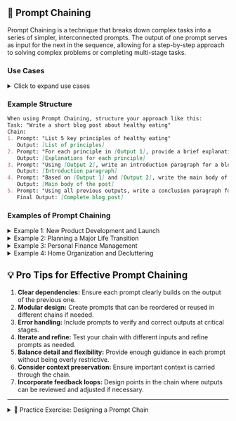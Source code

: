 ## 🔗 Prompt Chaining

Prompt Chaining is a technique that breaks down complex tasks into a series of simpler, interconnected prompts. The output of one prompt serves as input for the next in the sequence, allowing for a step-by-step approach to solving complex problems or completing multi-stage tasks.

### Use Cases

<details>
<summary>Click to expand use cases</summary>

1. **Multi-step data analysis:** Allows for sequential processing of data through various stages
2. **Complex content creation:** Enables the creation of intricate content by building upon previous outputs
3. **Sequential decision-making processes:** Facilitates step-by-step decision-making in complex scenarios

</details>

### Example Structure

```markdown
When using Prompt Chaining, structure your approach like this:
Task: "Write a short blog post about healthy eating"
Chain:
1. Prompt: "List 5 key principles of healthy eating"
   Output: [List of principles]
2. Prompt: "For each principle in [Output 1], provide a brief explanation"
   Output: [Explanations for each principle]
3. Prompt: "Using [Output 2], write an introduction paragraph for a blog post on healthy eating"
   Output: [Introduction paragraph]
4. Prompt: "Based on [Output 1] and [Output 2], write the main body of the blog post"
   Output: [Main body of the post]
5. Prompt: "Using all previous outputs, write a conclusion paragraph for the blog post"
   Final Output: [Complete blog post]
```

### Examples of Prompt Chaining

<details>
<summary>Example 1: New Product Development and Launch</summary>

```markdown
Implement Prompt Chaining to develop and launch a new product:

1. Conduct market research:
   - Analyze current market trends and consumer needs
   - Identify potential competitors and their offerings
   - Determine target demographic and their preferences

2. Generate product concepts:
   - Based on market research, brainstorm innovative product ideas
   - Evaluate each concept's feasibility and market potential
   - Select the most promising concept for development

3. Design and prototype:
   - Create detailed product specifications
   - Develop initial prototypes and conduct user testing
   - Refine the design based on user feedback

4. Develop marketing strategy:
   - Create a unique value proposition
   - Identify key marketing channels and messaging
   - Develop a launch timeline and budget

5. Plan production and distribution:
   - Identify potential suppliers and manufacturing partners
   - Develop a production schedule and quality control measures
   - Create a distribution strategy and logistics plan

6. Launch and monitor:
   - Execute the marketing plan and product launch
   - Monitor initial sales and customer feedback
   - Adjust strategies based on early performance data
```

</details>

<details>
<summary>Example 2: Planning a Major Life Transition</summary>

```markdown
Apply Prompt Chaining to plan and execute a major life transition, such as moving to a new city:

1. Research potential cities:
   - Analyze job markets, cost of living, and quality of life factors
   - Compare climate, culture, and amenities of different cities
   - Create a shortlist of top contenders

2. Plan the move:
   - Develop a timeline for the transition
   - Create a budget for moving expenses and initial setup costs
   - Research housing options and neighborhoods in the chosen city

3. Secure employment or education:
   - Update resume and online professional profiles
   - Apply for jobs or educational programs in the new city
   - Prepare for interviews or admission processes

4. Manage logistics:
   - Organize packing and decluttering of current home
   - Arrange for transportation of belongings
   - Set up utilities and services in the new location

5. Establish a new life:
   - Develop a plan for making social connections in the new city
   - Research local activities, clubs, or volunteer opportunities
   - Create a schedule for exploring and familiarizing with the new environment

6. Reflect and adjust:
   - After the move, evaluate the transition process
   - Identify areas for improvement or unexpected challenges
   - Develop strategies for long-term success in the new location
```

</details>

<details>
<summary>Example 3: Personal Finance Management</summary>

```markdown
Apply Prompt Chaining to create and implement a personal financial plan:

1. Assess current financial situation:
   - List all sources of income and regular expenses
   - Calculate net worth (assets minus liabilities)
   - Review credit score and outstanding debts

2. Set financial goals:
   - Define short-term goals (e.g., building an emergency fund)
   - Establish medium-term goals (e.g., paying off credit card debt)
   - Outline long-term goals (e.g., saving for retirement or a home)

3. Create a budget:
   - Categorize expenses (essential vs. non-essential)
   - Allocate income to different expense categories
   - Identify areas for potential savings

4. Develop a debt repayment strategy:
   - List all debts with their interest rates
   - Choose a repayment method (e.g., snowball or avalanche)
   - Create a timeline for becoming debt-free

5. Establish a savings and investment plan:
   - Set up an emergency fund
   - Research and choose appropriate investment vehicles (e.g., 401(k), IRA, index funds)
   - Determine monthly contribution amounts for each savings goal

6. Implement and monitor:
   - Set up automatic transfers for savings and debt payments
   - Track expenses and review budget regularly
   - Adjust the plan as needed based on progress and life changes
```

</details>

<details>
<summary>Example 4: Home Organization and Decluttering</summary>

```markdown
Use Prompt Chaining to organize and declutter your living space:

1. Assess the current state:
   - Walk through each room and note problem areas
   - Identify items that are rarely used or causing clutter
   - Determine specific organization needs for each space

2. Set organization goals:
   - Prioritize areas to tackle based on need and impact
   - Establish a timeline for completing each area
   - Define what a "successfully organized" space looks like

3. Create a decluttering plan:
   - Choose a method (e.g., KonMari, Four-Box)
   - Schedule dedicated time for decluttering sessions
   - Prepare necessary supplies (boxes, labels, cleaning materials)

4. Sort and declutter:
   - Go through items in each area, deciding to keep, donate, sell, or discard
   - Group similar items together
   - Identify any items that belong in different rooms

5. Organize and store:
   - Research and choose appropriate storage solutions
   - Assign homes for all items being kept
   - Label containers and spaces for easy maintenance

6. Maintain and refine:
   - Implement daily and weekly tidying routines
   - Regularly reassess spaces and adjust as needed
   - Practice mindful purchasing to prevent future clutter
```

</details>

## 💡 Pro Tips for Effective Prompt Chaining

1. **Clear dependencies:** Ensure each prompt clearly builds on the output of the previous one.
2. **Modular design:** Create prompts that can be reordered or reused in different chains if needed.
3. **Error handling:** Include prompts to verify and correct outputs at critical stages.
4. **Iterate and refine:** Test your chain with different inputs and refine prompts as needed.
5. **Balance detail and flexibility:** Provide enough guidance in each prompt without being overly restrictive.
6. **Consider context preservation:** Ensure important context is carried through the chain.
7. **Incorporate feedback loops:** Design points in the chain where outputs can be reviewed and adjusted if necessary.

---

<details>
<summary>📝 Practice Exercise: Designing a Prompt Chain</summary>

1. Choose a complex task or project that involves multiple steps or stages (e.g., writing a research paper, planning a marketing campaign, developing a software application).

2. Break down the task into 5-8 main stages or components.

3. For each stage:
   a. Write a clear prompt that describes the input needed and the expected output.
   b. Explain how this prompt uses information from previous stages (if applicable).
   c. Identify potential challenges or areas where the output might need refinement.

4. Create a flowchart or diagram that visually represents your prompt chain, showing how information flows from one stage to the next.

5. Develop a strategy for handling potential errors or unexpected outputs at each stage of the chain.

6. Identify at least two points in your chain where human review or intervention might be beneficial, and explain why.

</details>

